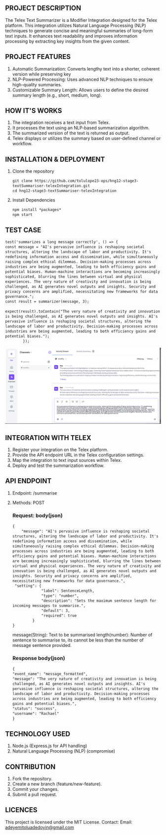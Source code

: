 ## PROJECT DESCRIPTION
 The Telex Text Summarizer is a Modifier Integration designed for the Telex platform. This integration utilizes Natural Language Processing (NLP) techniques to generate concise and meaningful summaries of long-form text inputs. It enhances text readability and improves information processing by extracting key insights from the given content.

 ## PROJECT FEATURES
 1. Automatic Summarization: Converts lengthy text into a shorter, coherent version while preserving key
 2. NLP-Powered Processing: Uses advanced NLP techniques to ensure high-quality summaries.
 3. Customizable Summary Length: Allows users to define the desired summary length (e.g., short, medium, long).

## HOW IT'S WORKS
1. The integration receives a text input from Telex.
2. It processes the text using an NLP-based summarization algorithm.
3. The summarized version of the text is returned as output.
4. Telex displays or utilizes the summary based on user-defined channel or workflow.

## INSTALLATION & DEPLOYMENT
1. Clone the repository
   ```
   git clone https://github.com/tolulope23-ops/hng12-stage3-textSummariser-telexIntegration.git
   cd hng12-stage3-textSummariser-telexIntegration
2. Install Dependencies
   ```
   npm install *packages*
   npm start
   
## TEST CASE
```
test('summarizes a long message correctly', () => {
const message = "AI's pervasive influence is reshaping societal structures, altering the landscape of labor and productivity. It's redefining information access and dissemination, while simultaneously raising complex ethical dilemmas. Decision-making processes across industries are being augmented, leading to both efficiency gains and potential biases. Human-machine interactions are becoming increasingly sophisticated, blurring the lines between virtual and physical experiences. The very nature of creativity and innovation is being challenged, as AI generates novel outputs and insights. Security and privacy concerns are amplified, necessitating new frameworks for data governance.";
const result = summarizer(message, 3);

expect(result).toContain("The very nature of creativity and innovation is being challenged, as AI generates novel outputs and insights. AI's pervasive influence is reshaping societal structures, altering the landscape of labor and productivity. Decision-making processes across industries are being augmented, leading to both efficiency gains and potential biases.");
        });
```
![image alt](https://github.com/tolulope23-ops/hng12-stage3-textSummariser-telexIntegration/blob/f69c4e980323b230c8389d002b5ec2f405d31aaa/telexScreenshot.png)

## INTEGRATION WITH TELEX
1. Register your integration on the Telex platform.
2. Provide the API endpoint URL in the Telex configuration settings.
3. Map the integration to text input sources within Telex.
4. Deploy and test the summarization workflow.

## API ENDPOINT
1. Endpoint: /summarise
2. Methods: POST
     ### Request: body(json)
   ```
   {
       "message": "AI's pervasive influence is reshaping societal structures, altering the landscape of labor and productivity. It's redefining information access and dissemination, while simultaneously raising complex ethical dilemmas. Decision-making processes across industries are being augmented, leading to both efficiency gains and potential biases. Human-machine interactions are becoming increasingly sophisticated, blurring the lines between virtual and physical experiences. The very nature of creativity and innovation is being challenged, as AI generates novel outputs and insights. Security and privacy concerns are amplified, necessitating new frameworks for data governance.",
    "setting": {
                "label": SentenceLength,
                "type": "number",
                "description": "Sets the maximum sentence length for incoming messages to summarise.",
                "default": 3,
                "required": true
            }
   }
   ```
   message(String): Text to be summarised
   length(number): Number of sentence to summarise to, its cannot be less than the number of message sentence provided.
   
    ### Response body(json)
   ```
   {
   "event_name": "message_formatted",
   "message": "The very nature of creativity and innovation is being challenged, as AI generates novel outputs and insights. AI's pervasive influence is reshaping societal structures, altering the landscape of labor and productivity. Decision-making processes across industries are being augmented, leading to both efficiency gains and potential biases.",
   "status": "success",
   "username": "Rachael"
   }
   ```
## TECHNOLOGY USED
1. Node.js (Express.js for API handling)
2. Natural Language Processing (NLP) (compromise)

## CONTRIBUTION
1. Fork the repository.
2. Create a new branch (feature/new-feature).
3. Commit your changes.
4. Submit a pull request.

## LICENCES
This project is licensed under the MIT License. Contact: Email: adeyemitoluadedoyin@gmail.com
   
